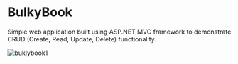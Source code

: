 # BulkyBook
Simple web application built using ASP.NET MVC framework to demonstrate CRUD (Create, Read, Update, Delete) functionality.

![buklybook1](https://user-images.githubusercontent.com/38588505/215316892-70d873f4-29fe-420b-8f15-fc05a4df21b6.PNG)
